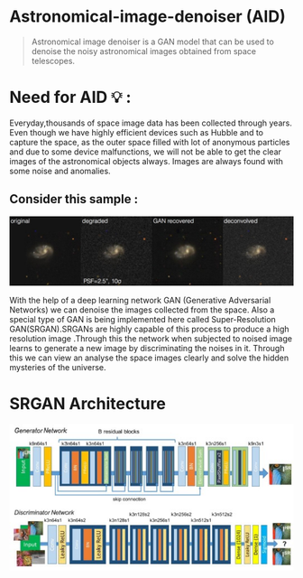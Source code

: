 # Astronomical-image-denoiser (AID)

> Astronomical image denoiser is a GAN model that can be used to denoise the noisy astronomical images obtained from space telescopes.

# Need for AID 💡 :

Everyday,thousands of space image data has been collected through years. Even though we have highly efficient devices such as Hubble and to capture the space, as the outer space filled with lot of anonymous particles and due to some device malfunctions, we will not be able to get the clear images of the astronomical objects always. Images are always found with some noise and anomalies.

## Consider this sample :

<img src="images/sample.jpg">

With the help of a deep learning network GAN (Generative Adversarial Networks) we can denoise the images collected from the space. Also a special type of GAN is being implemented here called Super-Resolution GAN(SRGAN).SRGANs are highly capable of this process to produce a high resolution image .Through this the network when subjected to noised image learns to generate a new image by discriminating the noises in it. Through this we can view an analyse the space images clearly and solve the hidden mysteries of the universe.

# SRGAN Architecture

<img src="images/SRGAN.jpg">
